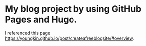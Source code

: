 # My blog project by using GitHub Pages and Hugo.
I referenced this page https://youngkin.github.io/post/createafreeblogsite/#overview.
